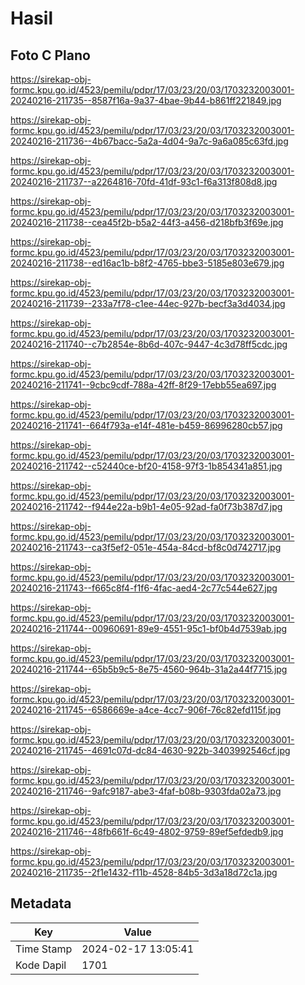 # Hasil

## Foto C Plano

https://sirekap-obj-formc.kpu.go.id/4523/pemilu/pdpr/17/03/23/20/03/1703232003001-20240216-211735--8587f16a-9a37-4bae-9b44-b861ff221849.jpg

https://sirekap-obj-formc.kpu.go.id/4523/pemilu/pdpr/17/03/23/20/03/1703232003001-20240216-211736--4b67bacc-5a2a-4d04-9a7c-9a6a085c63fd.jpg

https://sirekap-obj-formc.kpu.go.id/4523/pemilu/pdpr/17/03/23/20/03/1703232003001-20240216-211737--a2264816-70fd-41df-93c1-f6a313f808d8.jpg

https://sirekap-obj-formc.kpu.go.id/4523/pemilu/pdpr/17/03/23/20/03/1703232003001-20240216-211738--cea45f2b-b5a2-44f3-a456-d218bfb3f69e.jpg

https://sirekap-obj-formc.kpu.go.id/4523/pemilu/pdpr/17/03/23/20/03/1703232003001-20240216-211738--ed16ac1b-b8f2-4765-bbe3-5185e803e679.jpg

https://sirekap-obj-formc.kpu.go.id/4523/pemilu/pdpr/17/03/23/20/03/1703232003001-20240216-211739--233a7f78-c1ee-44ec-927b-becf3a3d4034.jpg

https://sirekap-obj-formc.kpu.go.id/4523/pemilu/pdpr/17/03/23/20/03/1703232003001-20240216-211740--c7b2854e-8b6d-407c-9447-4c3d78ff5cdc.jpg

https://sirekap-obj-formc.kpu.go.id/4523/pemilu/pdpr/17/03/23/20/03/1703232003001-20240216-211741--9cbc9cdf-788a-42ff-8f29-17ebb55ea697.jpg

https://sirekap-obj-formc.kpu.go.id/4523/pemilu/pdpr/17/03/23/20/03/1703232003001-20240216-211741--664f793a-e14f-481e-b459-86996280cb57.jpg

https://sirekap-obj-formc.kpu.go.id/4523/pemilu/pdpr/17/03/23/20/03/1703232003001-20240216-211742--c52440ce-bf20-4158-97f3-1b854341a851.jpg

https://sirekap-obj-formc.kpu.go.id/4523/pemilu/pdpr/17/03/23/20/03/1703232003001-20240216-211742--f944e22a-b9b1-4e05-92ad-fa0f73b387d7.jpg

https://sirekap-obj-formc.kpu.go.id/4523/pemilu/pdpr/17/03/23/20/03/1703232003001-20240216-211743--ca3f5ef2-051e-454a-84cd-bf8c0d742717.jpg

https://sirekap-obj-formc.kpu.go.id/4523/pemilu/pdpr/17/03/23/20/03/1703232003001-20240216-211743--f665c8f4-f1f6-4fac-aed4-2c77c544e627.jpg

https://sirekap-obj-formc.kpu.go.id/4523/pemilu/pdpr/17/03/23/20/03/1703232003001-20240216-211744--00960691-89e9-4551-95c1-bf0b4d7539ab.jpg

https://sirekap-obj-formc.kpu.go.id/4523/pemilu/pdpr/17/03/23/20/03/1703232003001-20240216-211744--65b5b9c5-8e75-4560-964b-31a2a44f7715.jpg

https://sirekap-obj-formc.kpu.go.id/4523/pemilu/pdpr/17/03/23/20/03/1703232003001-20240216-211745--6586669e-a4ce-4cc7-906f-76c82efd115f.jpg

https://sirekap-obj-formc.kpu.go.id/4523/pemilu/pdpr/17/03/23/20/03/1703232003001-20240216-211745--4691c07d-dc84-4630-922b-3403992546cf.jpg

https://sirekap-obj-formc.kpu.go.id/4523/pemilu/pdpr/17/03/23/20/03/1703232003001-20240216-211746--9afc9187-abe3-4faf-b08b-9303fda02a73.jpg

https://sirekap-obj-formc.kpu.go.id/4523/pemilu/pdpr/17/03/23/20/03/1703232003001-20240216-211746--48fb661f-6c49-4802-9759-89ef5efdedb9.jpg

https://sirekap-obj-formc.kpu.go.id/4523/pemilu/pdpr/17/03/23/20/03/1703232003001-20240216-211735--2f1e1432-f11b-4528-84b5-3d3a18d72c1a.jpg


## Metadata

| Key        | Value               |
| ---------- | ------------------- |
| Time Stamp | 2024-02-17 13:05:41 |
| Kode Dapil | 1701                |



